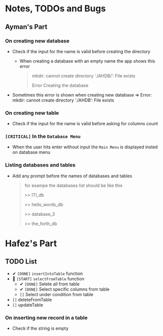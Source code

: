 # Notes, TODOs and Bugs

## Ayman's Part

### On creating new database
- Check if the input for the name is valid before creating the directory
    - When creating a database with an empty name the app shows this error
      > mkdir: cannot create directory ‘./AHDB/’: File exists
      >
      > Error Creating the database

- Sometimes this error is shown when creating new database
  => Error: mkdir: cannot create directory ‘./AHDB’: File exists

### On creating new table
- Check if the input for the name is valid before asking for columns count

### `[CRITICAL]` In the `Database Menu`
- When the user hits enter without input the `Main Menu` is displayed insted on database menu

### Listing databases and tables
- Add any prompt before the names of databases and tables
    > for exampe the databases list should be like this
    >
    > \>> ITI_db
    >
    > \>> hello_words_db
    >
    > \>> database_3
    >
    > \>> the_forth_db


# Hafez's Part

## TODO List
- ✔ `[DONE]` `insertIntoTable` function
- 📌 `[START]` `selectFromTable` function
    - ✔ `[DONE]` Selete all from table
    - ✔ `[DONE]` Select specific columns from table
    - `[]` Select under condition from table
- `[]` deleteFromTable
- `[]` updateTable

### On inserting new record in a table
- Check if the string is empty


